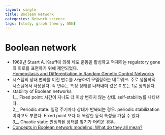 ```yaml
---
layout: single
title: Boolean Network
categories: Network science
tags: [study, graph theory, GNN]
---
```


# Boolean network  
- 1969년 Stuart A. Kauff에 의해 세포 운동을 활성하고 억제하는 regulatory gene의 회로를 표현하기 위해 제안되었다.  
  [Homeostasis and Differentiation in Random Genetic Control Networks](https://api.semanticscholar.org/CorpusID:4179318)  
- 시스템의 상태 변화를 이진 변수를 사용하여 모델링하는 네트워크. 주로 생물학적 시스템에서 사용된다. 각 변수는 특정 상태를 나타내며 값은 0 또는 1로 정의된다.  
- stability of Boolean networks  
  1__ Fixed point: 시간이 지나도 더 이상 변하지 않는 상태. self-stability를 나타낸다.   
  2__ Periodic state: 일정 주기마다 상태가 반복되는 경우. periodic stabilization이라고도 부른다. Fixed point 보다 더 복잡한 동적 특성을 가질 수 있다.  
  3__ Chaotic state: 안정화된 상태를 찾기가 어려운 경우.  
- [Concepts in Boolean network modeling: What do they all mean?](https://doi.org/10.1016/j.csbj.2020.03.001) 

#
```

```
